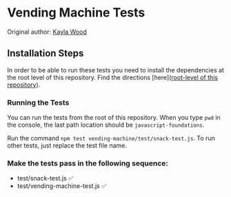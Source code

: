 # Vending Machine Tests
Original author: [Kayla Wood](https://github.com/kaylaewood)  

## Installation Steps

In order to be able to run these tests you need to install the dependencies at the root level of this repository. Find the directions [here]([root-level of this repository](https://github.com/turingschool-examples/javascript-foundations)).

### Running the Tests

You can run the tests from the root of this repository. When you type `pwd` in the console, the last path location should be `javascript-foundations`.

Run the command `npm test vending-machine/test/snack-test.js`. To run other tests, just replace the test file name.

### Make the tests pass in the following sequence:

* test/snack-test.js  ✅
* test/vending-machine-test.js  ✅
